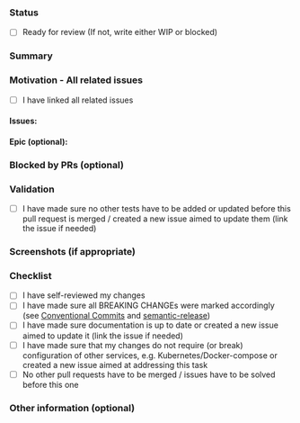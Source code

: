 ### Status
- [ ] Ready for review
(If not, write either WIP or blocked)

### Summary
<!--- Describe your changes -->

### Motivation - All related issues
- [ ] I have linked all related issues
#### Issues: 
<!--- Every pull requests should have a related open issue or issues -->
<!-- Use the "Closes" keyword if related issue can be closed (make sure all acceptance criteria were met before you do so) -->

#### Epic (optional):
<!-- If this PR fixes issues that are part of an epic, link this epic here -->

### Blocked by PRs (optional)
<!-- If changes from this pull request should only be merged together with changes from different pull requests, link them here -->

### Validation
- [ ] I have made sure no other tests have to be added or updated before this pull request is merged / created a new issue aimed to update them (link the issue if needed)

<!-- Describe in detail how your changes were tested -->

### Screenshots (if appropriate)
<!--- A picture is worth a 1000 words. -->

### Checklist

- [ ] I have self-reviewed my changes
- [ ] I have made sure all BREAKING CHANGEs were marked accordingly (see [Conventional Commits](https://www.conventionalcommits.org/en/v1.0.0/) and [semantic-release](https://github.com/semantic-release/semantic-release))
- [ ] I have made sure documentation is up to date or created a new issue aimed to update it (link the issue if needed)
- [ ] I have made sure that my changes do not require (or break) configuration of other services, e.g. Kubernetes/Docker-compose or created a new issue aimed at addressing this task
- [ ] No other pull requests have to be merged / issues have to be solved before this one

### Other information (optional)